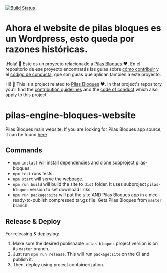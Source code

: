 
[![Build Status](https://travis-ci.org/Program-AR/pilas-engine-bloques-website.svg?branch=master)](https://travis-ci.org/Program-AR/pilas-engine-bloques-website)

# **Ahora el website de pilas bloques es un Wordpress, esto queda por razones históricas.**

¡Hola! :vulcan_salute: Este es un proyecto relacionado a [Pilas Bloques](https://pilasbloques.program.ar) :heart:. En el repositorio de ese proyecto encontrarás las guías sobre [cómo contribuir](https://github.com/Program-AR/pilas-bloques/blob/develop/CONTRIBUTING.md) y el [código de conducta](https://github.com/Program-AR/pilas-bloques/blob/develop/CODE_OF_CONDUCT.md), que son guías que aplican también a este proyecto.

Hi! :vulcan_salute: This is a project related to [Pilas Bloques](https://pilasbloques.program.ar) :heart:. In that project's repository you'll find the [contribution guidelines](https://github.com/Program-AR/pilas-bloques/blob/develop/CONTRIBUTING_en.md) and the [code of conduct](https://github.com/Program-AR/pilas-bloques/blob/develop/CODE_OF_CONDUCT_en.md) which also apply to this project.

# pilas-engine-bloques-website

Pilas Bloques main website. If you are looking for Pilas Bloques app source, it can be found [here](https://github.com/Program-AR/pilas-bloques)

## Commands

- `npm install` will install dependencies and clone subproject pilas-bloques.
- `npm test` runs tests.
- `npm start` will serve the webpage.
- `npm run build` will build the site to `dist` folder. It uses subproject `pilas-bloques` version to set download links.
- `npm run package:site` will put the site AND Pilas Bloques app in a nice ready-to-publish compressed tar.gz file. Gets Pilas Bloques from `master` branch.

## Release & Deploy

For releasing & deploying:

1. Make sure the desired publishable `pilas-bloques` project version is on its `master` branch.
2. Just run `npm run release`. This will run `package:site` on the CI and publish it.
3. Then, deploy using project containerization.
